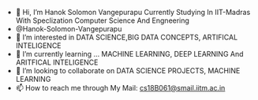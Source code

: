 - 👋 Hi, I’m  Hanok Solomon Vangepurapu Currently Studying In IIT-Madras With Speclization Computer Science And Engneering 
- @Hanok-Solomon-Vangepurapu
- 👀 I’m interested in DATA SCIENCE,BIG DATA CONCEPTS, ARTIFICAL INTELIGENCE 
- 🌱 I’m currently learning ... MACHINE LEARNING, DEEP LEARNING And ARITFICAL INTELIGENCE
- 💞️ I’m looking to collaborate on  DATA SCIENCE PROJECTS, MACHINE LEARNING
- 📫 How to reach me  through  My Mail: cs18B061@smail.iitm.ac.in 

<!---
Hanok-Solomon-Vangepurapu/Hanok-Solomon-Vangepurapu is a ✨ special ✨ repository because its `README.md` (this file) appears on your GitHub profile.
You can click the Preview link to take a look at your changes.
--->
